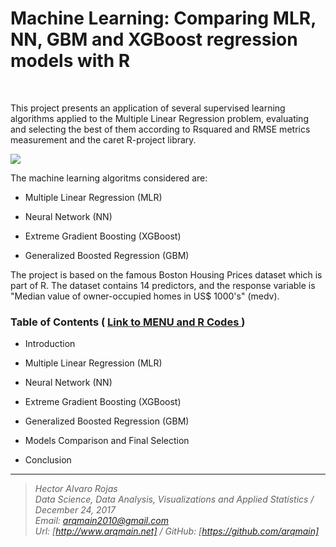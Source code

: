 # Machine Learning: Comparing MLR, NN, GBM and XGBoost regression models with R

<br>


This project presents an application of several supervised learning algorithms applied to the Multiple Linear Regression problem, evaluating and selecting the best of them according to Rsquared and RMSE metrics measurement and the caret R-project library.

![](http://www.arqmain.net/GITHUBE/RProject/MLearning/Project13/house-for-sale-sign-small.jpg)

The machine learning algoritms considered are:

* Multiple Linear Regression (MLR)

* Neural Network (NN)

* Extreme Gradient Boosting (XGBoost)

* Generalized Boosted Regression (GBM)

The project is based on the famous Boston Housing Prices dataset which is part of R. The dataset contains 14 predictors, and the response variable is "Median value of owner-occupied homes in US$ 1000's" (medv).


### Table of Contents    (  [  Link to MENU and R Codes ](http://www.arqmain.net/GITHUBE/RProject/MLearning/Project13/MENU_MLR-NN-GBM-XGBoost_COMPARE.html))

* Introduction

* Multiple Linear Regression (MLR)

* Neural Network (NN)

* Extreme Gradient Boosting (XGBoost)

* Generalized Boosted Regression (GBM)

* Models Comparison and Final Selection

* Conclusion

<hr>

><i>Hector Alvaro Rojas<br>
>Data Science, Data Analysis, Visualizations and Applied Statistics / December 24, 2017<br>
>Email: <arqmain2010@gmail.com> <br>
>Url: [http://www.arqmain.net]   /   GitHub: [https://github.com/arqmain]</i>
